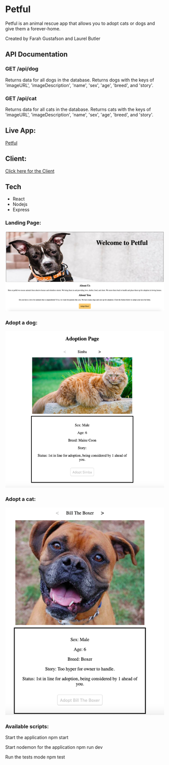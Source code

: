 # Petful
Petful is an animal rescue app that allows you to adopt cats or dogs and give them a forever-home. 

Created by Farah Gustafson and Laurel Butler

## API Documentation

### GET /api/dog
Returns data for all dogs in the database. Returns dogs with the keys of 'imageURL', 'imageDescription', 'name', 'sex', 'age', 'breed', and 'story'. 

### GET /api/cat
Returns data for all cats in the database. Returns cats with the keys of 'imageURL', 'imageDescription', 'name', 'sex', 'age', 'breed', and 'story'. 

## Live App: 
[Petful](https://farah-laurel-petful-app.now.sh/)

## Client:
[Click here for the Client](https://github.com/thinkful-ei-bee/DSA-Petful-Farah-Laurel-Client)

## Tech
- React
- Nodejs
- Express

### Landing Page: 
![Landing Page](src/Screenshots/homepage.png?raw=true)

### Adopt a dog:
![Adopt a cat](src/Screenshots/cat.png?raw=true)

### Adopt a cat:
![Adopt a dog](src/Screenshots/dog.png?raw=true)


### Available scripts: 

Start the application npm start

Start nodemon for the application npm run dev

Run the tests mode npm test

